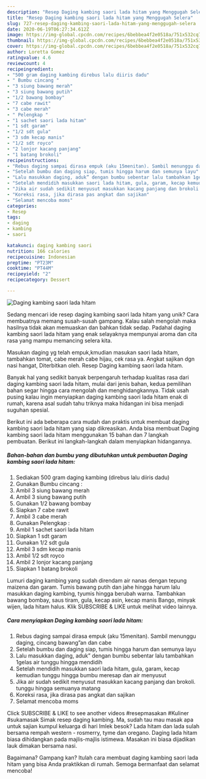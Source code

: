 ```yaml
---
description: "Resep Daging kambing saori lada hitam yang Menggugah Selera"
title: "Resep Daging kambing saori lada hitam yang Menggugah Selera"
slug: 727-resep-daging-kambing-saori-lada-hitam-yang-menggugah-selera
date: 2020-06-19T06:27:34.612Z
image: https://img-global.cpcdn.com/recipes/6bebbea4f2e0518a/751x532cq70/daging-kambing-saori-lada-hitam-foto-resep-utama.jpg
thumbnail: https://img-global.cpcdn.com/recipes/6bebbea4f2e0518a/751x532cq70/daging-kambing-saori-lada-hitam-foto-resep-utama.jpg
cover: https://img-global.cpcdn.com/recipes/6bebbea4f2e0518a/751x532cq70/daging-kambing-saori-lada-hitam-foto-resep-utama.jpg
author: Loretta Gomez
ratingvalue: 4.6
reviewcount: 4
recipeingredient:
- "500 gram daging kambing direbus lalu diiris dadu"
- " Bumbu cincang "
- "3 siung bawang merah"
- "3 siung bawang putih"
- "1/2 bawang bombay"
- "7 cabe rawit"
- "3 cabe merah"
- " Pelengkap "
- "1 sachet saori lada hitam"
- "1 sdt garam"
- "1/2 sdt gula"
- "3 sdm kecap manis"
- "1/2 sdt royco"
- "2 lonjor kacang panjang"
- "1 batang brokoli"
recipeinstructions:
- "Rebus daging sampai dirasa empuk (aku 15menitan). Sambil menunggu daging, cincang bawang”an dan cabe"
- "Setelah bumbu dan daging siap, tumis hingga harum dan semunya layu"
- "Lalu masukkan daging, aduk” dengan bumbu sebentar lalu tambahkan 1gelas air tunggu hingga mendidih"
- "Setelah mendidih masukkan saori lada hitam, gula, garam, kecap kemudian tunggu hingga bumbu meresap dan air menyusut"
- "Jika air sudah sedikit menyusut masukkan kacang panjang dan brokoli. tunggu hingga semuanya matang"
- "Koreksi rasa, jika dirasa pas angkat dan sajikan"
- "Selamat mencoba moms"
categories:
- Resep
tags:
- daging
- kambing
- saori

katakunci: daging kambing saori 
nutrition: 166 calories
recipecuisine: Indonesian
preptime: "PT23M"
cooktime: "PT44M"
recipeyield: "2"
recipecategory: Dessert

---
```



![Daging kambing saori lada hitam](https://img-global.cpcdn.com/recipes/6bebbea4f2e0518a/751x532cq70/daging-kambing-saori-lada-hitam-foto-resep-utama.jpg)

Sedang mencari ide resep daging kambing saori lada hitam yang unik? Cara membuatnya memang susah-susah gampang. Kalau salah mengolah maka hasilnya tidak akan memuaskan dan bahkan tidak sedap. Padahal daging kambing saori lada hitam yang enak selayaknya mempunyai aroma dan cita rasa yang mampu memancing selera kita.

Masukan daging yg telah empuk,kmudian masukan saori lada hitam, tambahkan tomat, cabe merah cabe hijau, cek rasa ya. Angkat sajikan dgn nasi hangat, Diterbitkan oleh. Resep Daging kambing saori lada hitam.

Banyak hal yang sedikit banyak berpengaruh terhadap kualitas rasa dari daging kambing saori lada hitam, mulai dari jenis bahan, kedua pemilihan bahan segar hingga cara mengolah dan menghidangkannya. Tidak usah pusing kalau ingin menyiapkan daging kambing saori lada hitam enak di rumah, karena asal sudah tahu triknya maka hidangan ini bisa menjadi suguhan spesial.


Berikut ini ada beberapa cara mudah dan praktis untuk membuat daging kambing saori lada hitam yang siap dikreasikan. Anda bisa membuat Daging kambing saori lada hitam menggunakan 15 bahan dan 7 langkah pembuatan. Berikut ini langkah-langkah dalam menyiapkan hidangannya.

<!--inarticleads1-->

##### Bahan-bahan dan bumbu yang dibutuhkan untuk pembuatan Daging kambing saori lada hitam:

1. Sediakan 500 gram daging kambing (direbus lalu diiris dadu)
1. Gunakan  Bumbu cincang :
1. Ambil 3 siung bawang merah
1. Ambil 3 siung bawang putih
1. Gunakan 1/2 bawang bombay
1. Siapkan 7 cabe rawit
1. Ambil 3 cabe merah
1. Gunakan  Pelengkap :
1. Ambil 1 sachet saori lada hitam
1. Siapkan 1 sdt garam
1. Gunakan 1/2 sdt gula
1. Ambil 3 sdm kecap manis
1. Ambil 1/2 sdt royco
1. Ambil 2 lonjor kacang panjang
1. Siapkan 1 batang brokoli


Lumuri daging kambing yang sudah direndam air nanas dengan tepung maizena dan garam. Tumis bawang putih dan jahe hingga harum lalu masukkan daging kambing, tyumis hingga berubah warna. Tambahkan bawang bombay, saus tiram, gula, kecap asin, kecap manis Bango, minyak wijen, lada hitam halus. Klik SUBSCRIBE &amp; LIKE untuk melihat video lainnya. 

<!--inarticleads2-->

##### Cara menyiapkan Daging kambing saori lada hitam:

1. Rebus daging sampai dirasa empuk (aku 15menitan). Sambil menunggu daging, cincang bawang”an dan cabe
1. Setelah bumbu dan daging siap, tumis hingga harum dan semunya layu
1. Lalu masukkan daging, aduk” dengan bumbu sebentar lalu tambahkan 1gelas air tunggu hingga mendidih
1. Setelah mendidih masukkan saori lada hitam, gula, garam, kecap kemudian tunggu hingga bumbu meresap dan air menyusut
1. Jika air sudah sedikit menyusut masukkan kacang panjang dan brokoli. tunggu hingga semuanya matang
1. Koreksi rasa, jika dirasa pas angkat dan sajikan
1. Selamat mencoba moms


Click SUBSCRIBE &amp; LIKE to see another videos #resepmasakan #Kuliner #sukamasak Simak resep daging kambing. Ma, sudah tau mau masak apa untuk sajian kumpul keluarga di hari Imlek besok? Lada hitam dan lada sulah bersama rempah western - rosmerry, tyme dan oregano. Daging lada hitam biasa dihidangkan pada majlis-majlis istimewa. Masakan ini biasa dijadikan lauk dimakan bersama nasi. 

Bagaimana? Gampang kan? Itulah cara membuat daging kambing saori lada hitam yang bisa Anda praktikkan di rumah. Semoga bermanfaat dan selamat mencoba!
